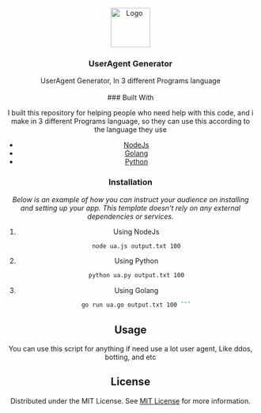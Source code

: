 
<br/>
<div align="center">
<a href="https://github.com/ShaanCoding/ReadME-Generator">
<img src="https://encrypted-tbn0.gstatic.com/images?q=tbn:ANd9GcRGEaxTtv9A7cNf63Fkd8DdSONAESzzvMSTjg&usqp=CAU" alt="Logo" width="80" height="80">
</a>
<h3 align="center">UserAgent Generator</h3>
<p align="center">
UserAgent Generator, In 3 different Programs language 
<br/>
<br/>
### Built With

I built this repository for helping people who need help with this code, and i make in 3 different Programs language, so they can use this according to the language they use

- [NodeJs]([https://github.com/SirGateHgL/UserAgent/blob/main/ua.js])
- [Golang]([https://github.com/SirGateHgL/UserAgent/blob/main/ua.go])
- [Python]([https://github.com/SirGateHgL/UserAgent/blob/main/ua.py])
### Installation

_Below is an example of how you can instruct your audience on installing and setting up your app. This template doesn't rely on any external dependencies or services._

1. Using NodeJs
   ```sh
   node ua.js output.txt 100
   ```
2. Using Python
   ```sh
   python ua.py output.txt 100
   ```
3. Using Golang
   ```sh
   go run ua.go output.txt 100 ```
## Usage

You can use this script for anything if need use a lot user agent, Like ddos, botting, and etc
## License

Distributed under the MIT License. See [MIT License](https://opensource.org/licenses/MIT) for more information.
